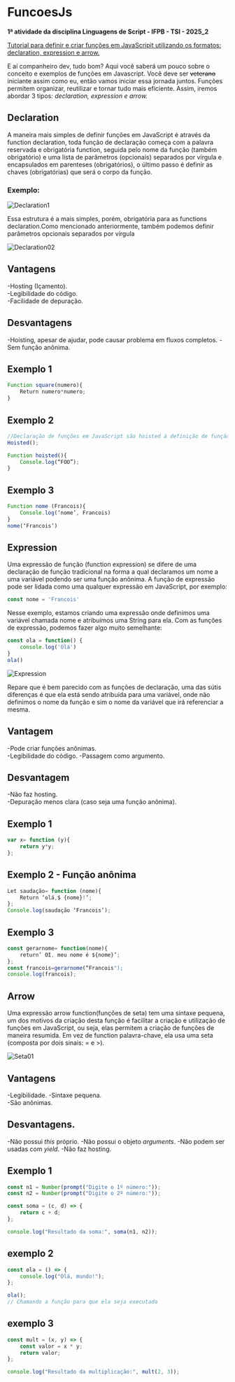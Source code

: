 # FuncoesJs
**1ª atividade da disciplina Linguagens de Script - IFPB - TSI - 2025_2**

<ins>Tutorial para definir e criar funções em JavaScripit utilizando os formatos: declaration, expression e arrow.</ins>

E aí companheiro dev, tudo bom? Aqui você saberá um pouco sobre o conceito e exemplos de funções em Javascript. Você deve ser ~~veterano~~ iniciante assim como eu, então vamos iniciar essa jornada juntos. Funções permitem organizar, reutilizar e tornar tudo mais eficiente. Assim, iremos abordar 3 tipos: *declaration, expression e arrow.*

## Declaration

A maneira mais simples de definir funções em JavaScript é através da function declaration, toda função de declaração começa com a palavra reservada e obrigatória function, seguida pelo nome da função (também obrigatório) e uma lista de parâmetros (opcionais) separados por vírgula e encapsulados em parenteses (obrigatórios), o último passo é definir as chaves (obrigatórias) que será o corpo da função.
### Exemplo: ###
  ![Declaration1](https://private-user-images.githubusercontent.com/187148916/498878651-583354f9-13f1-4fe8-bbbe-e105bb2c8980.png?jwt=eyJ0eXAiOiJKV1QiLCJhbGciOiJIUzI1NiJ9.eyJpc3MiOiJnaXRodWIuY29tIiwiYXVkIjoicmF3LmdpdGh1YnVzZXJjb250ZW50LmNvbSIsImtleSI6ImtleTUiLCJleHAiOjE3NTk5MzI0OTgsIm5iZiI6MTc1OTkzMjE5OCwicGF0aCI6Ii8xODcxNDg5MTYvNDk4ODc4NjUxLTU4MzM1NGY5LTEzZjEtNGZlOC1iYmJlLWUxMDViYjJjODk4MC5wbmc_WC1BbXotQWxnb3JpdGhtPUFXUzQtSE1BQy1TSEEyNTYmWC1BbXotQ3JlZGVudGlhbD1BS0lBVkNPRFlMU0E1M1BRSzRaQSUyRjIwMjUxMDA4JTJGdXMtZWFzdC0xJTJGczMlMkZhd3M0X3JlcXVlc3QmWC1BbXotRGF0ZT0yMDI1MTAwOFQxNDAzMThaJlgtQW16LUV4cGlyZXM9MzAwJlgtQW16LVNpZ25hdHVyZT00ZTg5NTkyNTg3ZTFjYjEzZjRlYTZkZTMyNDlmODRhNThkYTkyNzhiNzIyODZkZWFhYjViNmE2MDE3NjEwNzhiJlgtQW16LVNpZ25lZEhlYWRlcnM9aG9zdCJ9.HzBC_5ZjWKi9hexZB23FdTasircFWSfT-htBSZ6MY1Q)

Essa estrutura é a mais simples, porém, obrigatória para as functions declaration.Como mencionado anteriormente, também podemos definir parâmetros opcionais separados por vírgula

![Declaration02](https://private-user-images.githubusercontent.com/187148916/498879004-013d6145-7f95-47c4-8ed3-e46b04ed5efa.png?jwt=eyJ0eXAiOiJKV1QiLCJhbGciOiJIUzI1NiJ9.eyJpc3MiOiJnaXRodWIuY29tIiwiYXVkIjoicmF3LmdpdGh1YnVzZXJjb250ZW50LmNvbSIsImtleSI6ImtleTUiLCJleHAiOjE3NTk5MzI0MDIsIm5iZiI6MTc1OTkzMjEwMiwicGF0aCI6Ii8xODcxNDg5MTYvNDk4ODc5MDA0LTAxM2Q2MTQ1LTdmOTUtNDdjNC04ZWQzLWU0NmIwNGVkNWVmYS5wbmc_WC1BbXotQWxnb3JpdGhtPUFXUzQtSE1BQy1TSEEyNTYmWC1BbXotQ3JlZGVudGlhbD1BS0lBVkNPRFlMU0E1M1BRSzRaQSUyRjIwMjUxMDA4JTJGdXMtZWFzdC0xJTJGczMlMkZhd3M0X3JlcXVlc3QmWC1BbXotRGF0ZT0yMDI1MTAwOFQxNDAxNDJaJlgtQW16LUV4cGlyZXM9MzAwJlgtQW16LVNpZ25hdHVyZT04MDc2MmY4NDEwNDcyMzQ3OTU2YTQzYmExYjM3ZTEyMTM0N2NmOGEwODNmNzVkYTAyZTliOTQyNGZhZGFiMDc2JlgtQW16LVNpZ25lZEhlYWRlcnM9aG9zdCJ9.RwXyFpNHp2YlrRt42VYlCFE3AYSeEIWfHkpHhXRtQmg)

## Vantagens
-Hosting (Içamento).  
-Legibilidade do código.  
-Facilidade de depuração.  

## **Desvantagens**
-Hoisting, apesar de ajudar, pode causar problema em fluxos completos. 
-Sem função anônima.  

## **Exemplo 1**  
```javascript
Function square(numero){  
	Return numero*numero;
}  
```

## **Exemplo 2**  
```javascript
//Declaração de funções em JavaScript são hoisted à definição de função. Pode usar uma função antes de tê-la declarada
Hoisted();  

Function hoisted(){  
	Console.log(“FOO”);  
}  
```
## **Exemplo 3**  
```javascript
Function nome (Francois){  
	Console.log(‘nome’, Francois)  
}  
nome(‘Francois’)  
```
## Expression  
Uma expressão  de função (function expression) se difere de uma declaração de função tradicional na forma a qual 
declaramos um nome a uma variável podendo ser uma função anônima. A função de expressão pode ser lidada como uma qualquer expressão em JavaScript, por exemplo:  
```javascript
const nome = 'Francois'  
```
Nesse exemplo, estamos criando uma expressão onde definimos uma variável chamada nome e atribuímos uma String para ela.
Com as funções de expressão, podemos fazer algo muito semelhante:  
```javascript
const ola = function() {  
    console.log('Olá')  
}  
ola()  
```
![Expression](https://private-user-images.githubusercontent.com/187148916/498879331-6e5e879d-32dd-46ab-973c-e2bce0fded98.png?jwt=eyJ0eXAiOiJKV1QiLCJhbGciOiJIUzI1NiJ9.eyJpc3MiOiJnaXRodWIuY29tIiwiYXVkIjoicmF3LmdpdGh1YnVzZXJjb250ZW50LmNvbSIsImtleSI6ImtleTUiLCJleHAiOjE3NTk5MzI4NzksIm5iZiI6MTc1OTkzMjU3OSwicGF0aCI6Ii8xODcxNDg5MTYvNDk4ODc5MzMxLTZlNWU4NzlkLTMyZGQtNDZhYi05NzNjLWUyYmNlMGZkZWQ5OC5wbmc_WC1BbXotQWxnb3JpdGhtPUFXUzQtSE1BQy1TSEEyNTYmWC1BbXotQ3JlZGVudGlhbD1BS0lBVkNPRFlMU0E1M1BRSzRaQSUyRjIwMjUxMDA4JTJGdXMtZWFzdC0xJTJGczMlMkZhd3M0X3JlcXVlc3QmWC1BbXotRGF0ZT0yMDI1MTAwOFQxNDA5MzlaJlgtQW16LUV4cGlyZXM9MzAwJlgtQW16LVNpZ25hdHVyZT05YjljNmYwOGY2YjdiNWYwYTIzOWUzMGNiZTZiMGIzY2NkNDM2YTlhODQzZjg3MzE4Y2RkN2YxY2VkY2U2N2U4JlgtQW16LVNpZ25lZEhlYWRlcnM9aG9zdCJ9.SYpPEtyT0fQ4-VeA54IwRJqGbFjKM35zuuZATbgrelY)


Repare que é bem parecido com as funções de declaração, uma das sútis diferenças é que ela está sendo atribuída para uma variável, 
onde não definimos o nome da função e sim o nome da variável que irá referenciar a mesma.
 

## **Vantagem**  
-Pode criar funções anônimas.   
-Legibilidade do código.
-Passagem como argumento.



## **Desvantagem**  
-Não faz hosting.  
-Depuração menos clara (caso seja uma função anônima).  

## **Exemplo 1**  
```javascript
var x= function (y){  
	return y*y;  
};  
```
## **Exemplo 2** - Função anônima
```javascript 
Let saudação= function (nome){  
	Return ‘olá,$ {nome}!’;  
};
Console.log(saudação ‘Francois’);  
```
## **Exemplo 3**  
```javascript
const gerarnome= function(nome){  
	return’ OI, meu nome é ${nome}’;  
};  
const francois=gerarnome(“Francois");  
console.log(francois);  
```
## Arrow  
Uma expressão arrow function(funções de seta) tem uma sintaxe pequena, um dos motivos da 
criação desta função é facilitar a criação e utilização de funções em JavaScript, ou seja, elas permitem a criação de funções de maneira resumida. 
Em vez de function palavra-chave, ela usa uma seta (composta por dois sinais: = e >).


![Seta01](https://private-user-images.githubusercontent.com/187148916/498883509-03a3fd1b-4f18-4246-8e51-0d4957e1748a.png?jwt=eyJ0eXAiOiJKV1QiLCJhbGciOiJIUzI1NiJ9.eyJpc3MiOiJnaXRodWIuY29tIiwiYXVkIjoicmF3LmdpdGh1YnVzZXJjb250ZW50LmNvbSIsImtleSI6ImtleTUiLCJleHAiOjE3NTk5MzMxMDQsIm5iZiI6MTc1OTkzMjgwNCwicGF0aCI6Ii8xODcxNDg5MTYvNDk4ODgzNTA5LTAzYTNmZDFiLTRmMTgtNDI0Ni04ZTUxLTBkNDk1N2UxNzQ4YS5wbmc_WC1BbXotQWxnb3JpdGhtPUFXUzQtSE1BQy1TSEEyNTYmWC1BbXotQ3JlZGVudGlhbD1BS0lBVkNPRFlMU0E1M1BRSzRaQSUyRjIwMjUxMDA4JTJGdXMtZWFzdC0xJTJGczMlMkZhd3M0X3JlcXVlc3QmWC1BbXotRGF0ZT0yMDI1MTAwOFQxNDEzMjRaJlgtQW16LUV4cGlyZXM9MzAwJlgtQW16LVNpZ25hdHVyZT0zZGU2ZjE3NTEzOTE4YTcyN2RhYzNlODI2NTdhZTg2MzlhNWJlODI4YTZmZWY4MjdhNGM0Y2Q5YmViOTcwNGIyJlgtQW16LVNpZ25lZEhlYWRlcnM9aG9zdCJ9.kB62mYu8wYWaAt27lq-6T35oBixM3OVRWxmPbogr-vk)

## Vantagens 
-Legibilidade.
-Sintaxe pequena.  
-São anônimas.  


## Desvantagens.
-Não possui *this* próprio.
-Não possui o objeto *arguments*.
-Não podem ser usadas com *yield*. 
-Não faz hosting.  


## Exemplo 1 
```javascript
const n1 = Number(prompt("Digite o 1º número:"));
const n2 = Number(prompt("Digite o 2º número:"));

const soma = (c, d) => {
    return c + d;
};

console.log("Resultado da soma:", soma(n1, n2));
```
## exemplo 2
```javascript
const ola = () => {
    console.log("Olá, mundo!");
};

ola(); 
// Chamando a função para que ela seja executada
```
## exemplo 3
```javascript
const mult = (x, y) => {
    const valor = x * y;
    return valor;
};

console.log("Resultado da multiplicação:", mult(2, 3));
```






